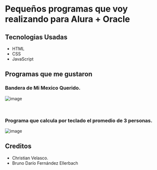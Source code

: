 <h1> Pequeños programas que voy realizando para Alura + Oracle </h1>

<h2> Tecnologias Usadas </h2>

- HTML
- CSS
- JavaScript

<h2> Programas que me gustaron </h2>

<h3>  Bandera de Mi Mexico Querido. </h3>

![image](https://user-images.githubusercontent.com/46494068/231874204-4da18dd1-5328-44d2-8300-15132fb2fa84.png)

<br>

<h3> Programa que calcula por teclado el promedio de 3 personas. </h3>

![image](https://user-images.githubusercontent.com/46494068/231874646-8cd8ccdb-a23c-4e65-973b-495b2027729e.png)


<h2> Creditos </h2>

- Christian Velasco.
- Bruno Darío Fernández Ellerbach

